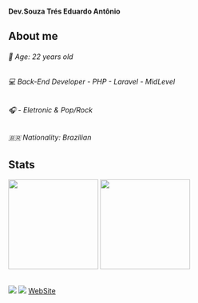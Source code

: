 #### Dev.Souza Trés Eduardo Antônio
## About me
###### 👨 Age: 22 years old
###### 💻 Back-End Developer - PHP - Laravel - MidLevel
###### 🎧 - Eletronic & Pop/Rock
###### 🇧🇷 Nationality: Brazilian


## Stats
 <div>
  <img height="180em" src="https://github-readme-stats.vercel.app/api?username=eduardotres&show_icons=true&theme=dark&include_all_commits=true&count_private=true"/>
  <img height="180em" src="https://github-readme-stats.vercel.app/api/top-langs/?username=eduardotres&layout=compact&langs_count=7&theme=dark"/>
</div>
 
  ##
 
<div> 
    <a href="https://www.linkedin.com/in/eduardotres/" target="_blank"><img src="https://img.shields.io/badge/-LinkedIn-%230077B5?style=for-the-badge&logo=linkedin&logoColor=white" target="_blank"></a> 
  <a href = "mailto:eduardotres19@gmail.com"><img src="https://img.shields.io/badge/-Gmail-%23333?style=for-the-badge&logo=gmail&logoColor=white" target="_blank"></a>
        <a href="https://eduardotres.com/en.html" target="_blank">WebSite</a> 
</div>
